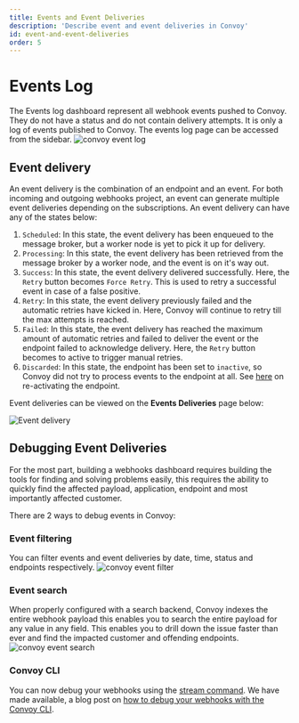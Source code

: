 ```yaml
---
title: Events and Event Deliveries
description: 'Describe event and event deliveries in Convoy'
id: event-and-event-deliveries
order: 5
---
```



# Events Log
The Events log dashboard represent all webhook events pushed to Convoy. They do not have a status and do not contain delivery attempts. It is only a log of events published to Convoy. The events log page can be accessed from the sidebar.
![convoy event log](/docs-assets/event-log.png)

## Event delivery
An event delivery is the combination of an endpoint and an event. For both incoming and outgoing webhooks project, an event can generate multiple event deliveries depending on the subscriptions. An event delivery can have any of the states below:
1. `Scheduled`: In this state, the event delivery has been enqueued to the message broker, but a worker node is yet to pick it up for delivery.
2. `Processing`: In this state, the event delivery has been retrieved from the message broker by a worker node, and the event is on it's way out.
3. `Success`: In this state, the event delivery delivered successfully. Here, the `Retry` button becomes `Force Retry`. This is used to retry a successful event in case of a false positive. 
4. `Retry`:  In this state, the event delivery previously failed and the automatic retries have kicked in. Here, Convoy will continue to retry till the max attempts is reached.
5. `Failed`: In this state, the event delivery has reached the maximum amount of automatic retries and failed to deliver the event or the endpoint failed to acknowledge delivery. Here, the `Retry` button becomes to active to trigger manual retries.
6. `Discarded`: In this state, the endpoint has been set to `inactive`, so Convoy did not try to process events to the endpoint at all. See [here](/docs/manual/endpoints#endpoint-state) on re-activating the endpoint.

Event deliveries can be viewed on the **Events Deliveries** page below:

![Event delivery](/docs-assets/event-delivery.png)

## Debugging Event Deliveries

For the most part, building a webhooks dashboard requires building the tools for finding and solving problems easily, this requires the ability to quickly find the affected payload, application, endpoint and most importantly affected customer. 

There are 2 ways to debug events in Convoy:

### Event filtering

You can filter events and event deliveries by date, time, status and endpoints respectively. 
![convoy event filter](/docs-assets/event-filter.png)

### Event search

When properly configured with a search backend, Convoy indexes the entire webhook payload this enables you to search the entire payload for any value in any field. This enables you to drill down the issue faster than ever and find the impacted customer and offending endpoints.
![convoy event search](/docs-assets/event-search.png)


### Convoy CLI

You can now debug your webhooks using the [stream command](/docs/cli#stream). We have made available, a blog post on [how to debug your webhooks with the Convoy CLI](/blog/debug-your-webhooks-with-convoy-cli/).
